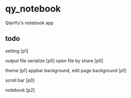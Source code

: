 # qy_notebook

QianYu's notebook app

## todo

setting [p1]

output file serialize [p0]
open file by share [p0]

theme [p1]
appbar background, edit page background [p1]

scroll bar [p0]

notebook [p2]